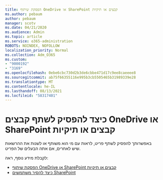 ```yaml
---
title: הפסקת שיתוף OneDrive או SharePoint קבצים או תיקיות
ms.author: pebaum
author: pebaum
manager: scotv
ms.date: 04/21/2020
ms.audience: Admin
ms.topic: article
ms.service: o365-administration
ROBOTS: NOINDEX, NOFOLLOW
localization_priority: Normal
ms.collection: Adm_O365
ms.custom:
- "9000192"
- "3169"
ms.openlocfilehash: 0ebe6cbc730d2b3de6cbbe471d17c9ee8caeeee8
ms.sourcegitcommit: ab75f66355116e995b3cb5505465b31989339e28
ms.translationtype: MT
ms.contentlocale: he-IL
ms.lasthandoff: 08/13/2021
ms.locfileid: "58317401"
---
```

# <a name="how-to-stop-sharing-onedrive-or-sharepoint-files-or-folders"></a>כיצד להפסיק לשתף קבצים OneDrive או SharePoint קבצים או תיקיות

באפשרותך להפסיק לשתף פריט, לראות עם מי הוא משותף או לשנות את ההרשאות שיש לאחרים, אם אתה הבעלים של הפריט.

לקבלת מידע נוסף, ראה: 

- [הפסקת שיתוף OneDrive או SharePoint קבצים או תיקיות](https://support.office.com/article/stop-sharing-onedrive-or-sharepoint-files-or-folders-or-change-permissions-0a36470f-d7fe-40a0-bd74-0ac6c1e13323)
- [כיצד להסיר משתמשים SharePoint](https://docs.microsoft.com/sharepoint/remove-users)
